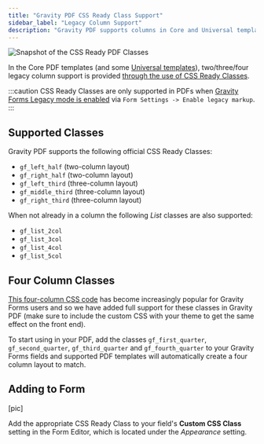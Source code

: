```yaml
---
title: "Gravity PDF CSS Ready Class Support"
sidebar_label: "Legacy Column Support"
description: "Gravity PDF supports columns in Core and Universal templates through the use of Gravity Forms CSS Ready Classes."
---
```


![Snapshot of the CSS Ready PDF Classes](https://resources.gravitypdf.com/uploads/2015/10/css-ready.png) 

In the Core PDF templates (and some [Universal templates](https://gravitypdf.com/template-shop/#universal)), two/three/four legacy column support is provided [through the use of CSS Ready Classes](https://docs.gravityforms.com/css-ready-classes/).

:::caution
CSS Ready Classes are only supported in PDFs when [Gravity Forms Legacy mode is enabled](https://docs.gravityforms.com/guide-to-gravity-forms-2-5-for-theme-developers/#legacy-mode) via `Form Settings -> Enable legacy markup`.
:::

## Supported Classes 

Gravity PDF supports the following official CSS Ready Classes:

-   `gf_left_half` (two-column layout)
-   `gf_right_half` (two-column layout)
-   `gf_left_third` (three-column layout)
-   `gf_middle_third` (three-column layout)
-   `gf_right_third` (three-column layout)

When not already in a column the following *List* classes are also supported:

-   `gf_list_2col`
-   `gf_list_3col`
-   `gf_list_4col`
-   `gf_list_5col`

## Four Column Classes 

[This four-column CSS code](https://gist.github.com/WebEndevSnippets/5555354) has become increasingly popular for Gravity Forms users and so we have added full support for these classes in Gravity PDF (make sure to include the custom CSS with your theme to get the same effect on the front end). 

To start using in your PDF, add the classes `gf_first_quarter`, `gf_second_quarter`, `gf_third_quarter` and `gf_fourth_quarter` to your Gravity Forms fields and supported PDF templates will automatically create a four column layout to match.

## Adding to Form

[pic]

Add the appropriate CSS Ready Class to your field's __Custom CSS Class__ setting in the Form Editor, which is located under the _Appearance_ setting. 